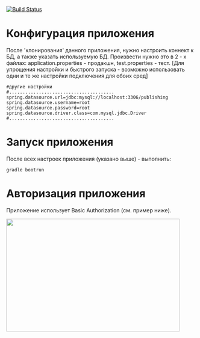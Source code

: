 [![Build Status](https://travis-ci.com/mrFixener/Publishing.svg?branch=master)](https://travis-ci.com/mrFixener/Publishing)

Конфигурация приложения
================
После 'клонирования' данного приложения, нужно настроить коннект к БД, а также указать используемую БД.
Произвести нужно это в 2 - х файлах: application.properties - продакшн, test.properties - тест. [Для упрощения настройки и быстрого запуска - возможно использовать одни и те же настройки подключения для обоих сред]
```properties
#другие настройки
#.......................................
spring.datasource.url=jdbc:mysql://localhost:3306/publishing
spring.datasource.username=root
spring.datasource.password=root
spring.datasource.driver.class=com.mysql.jdbc.Driver
#.......................................
```
Запуск приложения
================
После всех настроек приложения (указано выше) - выполнить:
```shell
gradle bootrun
```
Авторизация приложения
================
Приложение использует Basic Authorization (см. пример ниже).
<p align="left">
  <img width="460" height="300" src="https://ibb.co/bC7CKy">
</p>

